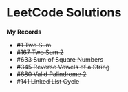 # LeetCode Solutions
**My Records**
- ~~#1   Two Sum~~
- ~~#167 Two Sum 2~~
- ~~#633 Sum of Square Numbers~~
- ~~#345 Reverse Vowels of a String~~
- ~~#680 Valid Palindrome 2~~
- ~~#141 Linked List Cycle~~